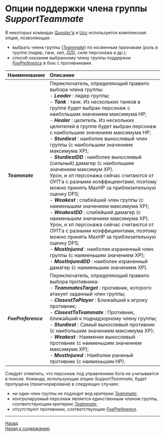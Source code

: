 # **Опции поддержки члена группы *SupportTeammate***

В некоторых командах [*Quester'a*](Glossary-RU.md#ref-Quester) и [Ucc](Glossary-RU.md#ref-Ucc) используется комплексная опция, позволяющая:
- выбрать члена группы ([*Teammate*](#ref-Teammate)) по косвенным признакам (роль в группе (лидер, танк, хил, ДД), силе персонажа и др.);
- способ оказания выбранному члену группы поддержки [*FoePreference*](#ref-FoePreference) в бою с противниками.


| **Наименование** | **Описание** 
|:-----------------|:-------------
|<a name ="ref-Teammate">***Teammate***</a> | Переключатель, определяющий правило выбора члена группы:<br/> - ***Leader*** : лидер группы;<br/>- ***Tank*** : танк. Из нескольких танков в группе будет выбран персонаж с наибольшим значением максимума HP;<br/>- ***Healer*** : целитель. Из нескольких целителей в группе будет выбран персонаж с наибольшим значением максимума HP;<br/>- ***Sturdiest*** : наиболее выносливый член группы (c наибольшим значением максимума ХР);<br/>- ***SturdiestDD*** : наиболее выносливый (сильный) дамагер (c наибольшим значением максимум ХР).  <br/>Урон, и хп персонажа сейчас считаются от ОУП'a с разными коэффициентами, поэтому можно принять MaxHP за приблизительную оценку DPS;<br/>- ***Weakest*** : слабейший член группы (c наименьшим значением максимума ХР);<br/>- ***WeakestDD*** : слабейший дамагер (c наименьшим значением максимума ХР). <br/>Урон, и хп персонажа сейчас считаются от ОУП'a с разными коэффициентами, поэтому можно принять MaxHP за приблизительную оценку DPS;<br/>- ***MostInjured*** : наиболее израненный член группы (c наименьшим значением ХР);<br/> - ***MostInjuredDD*** : наиболее израненный дамагер (c наименьшим значением ХР).
|<a name ="ref-FoePreference">***FoePreference***</a>|Переключатель, определяющий правило выбора противника:<br/> - ***TeammatesTarget*** : противник, которого атакует заданный член группы;<br/>- ***ClosestToPlayer*** : Ближайший к игроку противник;<br/>- ***ClosestToTeammate*** : Противник, ближайший к поднадзорному члену группы;<br/>- ***Sturdiest*** : Самый выносливый противник (c наибольшим значением максимума ХР);<br/>- ***Weakest*** : Наименее выносливый противник (c наименьшим значением максимума ХР);<br/>- ***MostInjured*** : Наиболее раненый противник (с наименьшим НР).

Следует отметить, что персонаж под управлением бота не учитывается в поиске. 
Команда, использующая опцию *SupportTeammate*, будет пропущена (проигнорирована) в следующих случаях:
- ни один член группы не подходит вод критерии [*Teammate*](#ref-Teammate);
- контролируемый персонаж является единственным членом группы, соответствующим критерию [*Teammate*](#ref-Teammate);
- отсутствуют противники, соответствующие [*FoePreference*](#ref-FoePreference).

---

<a href="javascript:history.back()">Назад</a>  
[Назад к содержанию](../index.md)